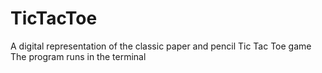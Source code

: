# TicTacToe
A digital representation of the classic paper and pencil Tic Tac Toe game
The program runs in the terminal
